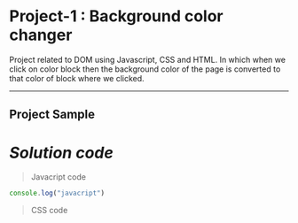 
# Project-1 : Background color changer

Project related to DOM using Javascript, CSS and HTML. In which when we click on color block then the background color of the page is converted to that color of block where we clicked.


---
## **Project Sample**
















# *Solution code*


>Javacript code 

```  Javascript
console.log("javacript")

```

> CSS code


